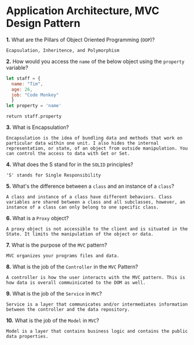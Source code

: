# Application Architecture, MVC Design Pattern

**1.** What are the Pillars of Object Oriented Programming (`OOP`)?
<!-- enter you answer in the space below -->
```
Ecapsulation, Inheritence, and Polymorphism
```
**2.** How would you access the `name` of the below object using the `property` variable?
```js
let staff = {
  name: "Tim",
  age: 26,
  job: "Code Monkey"
  }
let property = 'name'
```
<!-- enter you answer in the space below -->
```
return staff.property
```
**3.** What is Encapsulation?
<!-- enter you answer in the space below -->
```
Encapsulation is the idea of bundling data and methods that work on particular data within one unit. I also hides the internal representation, or state, of an object from outside manipulation. You can control the access to data with Get or Set.
```
**4.** What does the S stand for in the `SOLID` principles?
<!-- enter you answer in the space below -->
```
'S' stands for Single Responsibility
```
**5.** What's the difference between a `class` and an instance of a `class`?
<!-- enter you answer in the space below -->
```
A class and instance of a class have different behaviors. Class variables are shared between a class and all subclasses, however, an instance of a class can only belong to one specific class.
```
**6.** What is a `Proxy` object?
<!-- enter you answer in the space below -->
```
A proxy object is not accessible to the client and is situated in the State. It limits the manipulation of the object or data. 
```

**7.** What is the purpose of the `MVC` pattern?
<!-- enter you answer in the space below -->
```
MVC organizes your programs files and data. 
```
**8.** What is the job of the `Controller` in the `MVC` Pattern?
<!-- enter you answer in the space below -->
```
A controller is how the user interacts with the MVC pattern. This is how data is overall commuinicated to the DOM as well.
```

**9.** What is the job of the `Service` in `MVC`?
<!-- enter you answer in the space below -->
```
Service is a layer that communicates and/or intermediates information between the controller and the data repository.
```
**10.** What is the job of the `Model` in `MVC`?
<!-- enter you answer in the space below -->
```
Model is a layer that contains business logic and contains the public data properties. 
```

